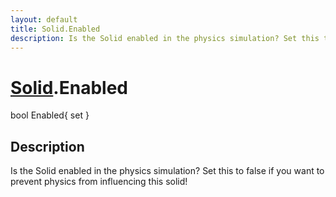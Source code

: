```yaml
---
layout: default
title: Solid.Enabled
description: Is the Solid enabled in the physics simulation? Set this to false if you want to prevent physics from influencing this solid!
---
```

# [Solid]({{site.url}}/Pages/Reference/Solid.html).Enabled

<div class='signature' markdown='1'>
bool Enabled{ set }
</div>

## Description
Is the Solid enabled in the physics simulation? Set this
to false if you want to prevent physics from influencing this
solid!

